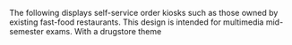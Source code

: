 The following displays self-service order kiosks such as those owned by existing fast-food restaurants. This design is intended for multimedia mid-semester exams. With a drugstore theme